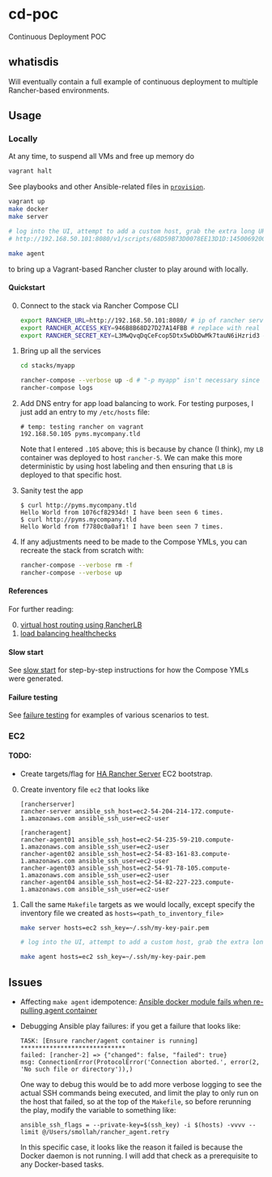 # cd-poc
Continuous Deployment POC

## whatisdis

Will eventually contain a full example of continuous deployment to multiple Rancher-based environments.

## Usage

### Locally

At any time, to suspend all VMs and free up memory do

```bash
vagrant halt
```

See playbooks and other Ansible-related files in [`provision`](./provision).

```bash
vagrant up
make docker
make server

# log into the UI, attempt to add a custom host, grab the extra long URL, e.g.
# http://192.168.50.101:8080/v1/scripts/68D59B73D0078EE13D1D:1450069200000:ZRBWdAu7IlVBSUlUtmpVvqnPtMo

make agent
```

to bring up a Vagrant-based Rancher cluster to play around with locally.

#### Quickstart

0. Connect to the stack via Rancher Compose CLI

    ```bash
    export RANCHER_URL=http://192.168.50.101:8080/ # ip of rancher server, hardcoded in Vagrantfile
    export RANCHER_ACCESS_KEY=946B8B68D27D27A14FBB # replace with real key, generated through the UI
    export RANCHER_SECRET_KEY=L3MwQvqDqCeFcop5Dtx5wDbDwMk7tauN6iHzrid3 # replace this too
    ```

0. Bring up all the services

    ```bash
    cd stacks/myapp

    rancher-compose --verbose up -d # "-p myapp" isn't necessary since it creates a stack with the basedir name by default
    rancher-compose logs
    ```

0. Add DNS entry for app load balancing to work. For testing purposes, I just add an entry to my `/etc/hosts` file:

    ```
    # temp: testing rancher on vagrant
    192.168.50.105 pyms.mycompany.tld
    ```

    Note that I entered `.105` above; this is because by chance (I think), my `LB` container was deployed to host `rancher-5`. We can make this more deterministic by using host labeling and then ensuring that `LB` is deployed to that specific host.

0. Sanity test the app

    ```
    $ curl http://pyms.mycompany.tld
    Hello World from 1076cf82934d! I have been seen 6 times.
    $ curl http://pyms.mycompany.tld
    Hello World from f7780c0a0af1! I have been seen 7 times.
    ```

0. If any adjustments need to be made to the Compose YMLs, you can recreate the stack from scratch with:

    ```bash
    rancher-compose --verbose rm -f
    rancher-compose --verbose up
    ```

#### References

For further reading:

0. [virtual host routing using RancherLB](http://rancher.com/virtual-host-routing-using-rancher-load-balancer/)
0. [load balancing healthchecks](http://rancher.com/load-balancing-support-for-docker-in-rancher/)

#### Slow start

See [slow start](./docs/SLOW-START.md) for step-by-step instructions for how the Compose YMLs were generated.

#### Failure testing

See [failure testing](./docs/FAILURE-TESTING.md) for examples of various scenarios to test.

### EC2

#### TODO:

* Create targets/flag for [HA Rancher Server](http://docs.rancher.com/rancher/installing-rancher/installing-server/multi-nodes/) EC2 bootstrap.

0. Create inventory file `ec2` that looks like

    ```
    [rancherserver]
    rancher-server ansible_ssh_host=ec2-54-204-214-172.compute-1.amazonaws.com ansible_ssh_user=ec2-user

    [rancheragent]
    rancher-agent01 ansible_ssh_host=ec2-54-235-59-210.compute-1.amazonaws.com ansible_ssh_user=ec2-user
    rancher-agent02 ansible_ssh_host=ec2-54-83-161-83.compute-1.amazonaws.com ansible_ssh_user=ec2-user
    rancher-agent03 ansible_ssh_host=ec2-54-91-78-105.compute-1.amazonaws.com ansible_ssh_user=ec2-user
    rancher-agent04 ansible_ssh_host=ec2-54-82-227-223.compute-1.amazonaws.com ansible_ssh_user=ec2-user
    ```

0. Call the same `Makefile` targets as we would locally, except specify the inventory file we created as `hosts=<path_to_inventory_file>`

    ```bash
    make server hosts=ec2 ssh_key=~/.ssh/my-key-pair.pem

    # log into the UI, attempt to add a custom host, grab the extra long URL

    make agent hosts=ec2 ssh_key=~/.ssh/my-key-pair.pem
    ```

## Issues

* Affecting `make agent` idempotence: [Ansible docker module fails when re-pulling agent container](https://github.com/ansible/ansible-modules-core/issues/2257)

* Debugging Ansible play failures: if you get a failure that looks like:

    ```
    TASK: [Ensure rancher/agent container is running] *****************************
    failed: [rancher-2] => {"changed": false, "failed": true}
    msg: ConnectionError(ProtocolError('Connection aborted.', error(2, 'No such file or directory')),)
    ```

    One way to debug this would be to add more verbose logging to see the actual SSH commands being executed, and limit the play to only run on the host that failed, so at the top of the `Makefile`, so before rerunning the play, modify the variable to something like:

    ```
    ansible_ssh_flags = --private-key=$(ssh_key) -i $(hosts) -vvvv --limit @/Users/smollah/rancher_agent.retry
    ```

    In this specific case, it looks like the reason it failed is because the Docker daemon is not running. I will add that check as a prerequisite to any Docker-based tasks.
